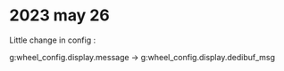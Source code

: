 
# 2023 may 26

Little change in config :

g:wheel_config.display.message -> g:wheel_config.display.dedibuf_msg
